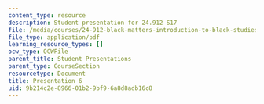 ```yaml
---
content_type: resource
description: Student presentation for 24.912 S17
file: /media/courses/24-912-black-matters-introduction-to-black-studies-spring-2017/9b214c2e896601b29bf96a8d8adb16c8_MIT24_912S17_presentation_6.pdf
file_type: application/pdf
learning_resource_types: []
ocw_type: OCWFile
parent_title: Student Presentations
parent_type: CourseSection
resourcetype: Document
title: Presentation 6
uid: 9b214c2e-8966-01b2-9bf9-6a8d8adb16c8
---
```

